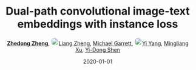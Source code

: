 ---
title: "Dual-path convolutional image-text embeddings with instance loss"
collection: publications
permalink: /publication/Dual-pat2020
date: 2020-01-01
doi: 10.1145/3383184
keywords: 
venue: 'ACM Transactions on Multimedia Computing, Communications, and Applications (TOMM)'
paperurl: 'https://zdzheng.xyz/files/TOMM20.pdf'
blog: 'https://zhuanlan.zhihu.com/p/33163432'
code: 'https://github.com/layumi/Image-Text-Embedding'
author: '<strong><a href="https://zdzheng.xyz/authors/Zhedong-Zheng" class="author">Zhedong Zheng</a></strong>, <a href="https://zdzheng.xyz/authors/Liang-Zheng" class="author"> <img src="https://zdzheng.xyz/files/liang-zheng.jpeg" alt="Liang-Zheng" style="border-radius: 50%; height:20px; width:20px">Liang Zheng</a>, <a href="https://zdzheng.xyz/authors/Michael-Garrett" class="author">Michael Garrett</a>, <a href="https://zdzheng.xyz/authors/Yi-Yang" class="author"> <img src="https://zdzheng.xyz/files/yi-yang.jpeg" alt="Yi-Yang" style="border-radius: 50%; height:20px; width:20px">Yi Yang</a>, <a href="https://zdzheng.xyz/authors/Mingliang-Xu" class="author">Mingliang Xu</a>, <a href="https://zdzheng.xyz/authors/Yi-Dong-Shen" class="author">Yi-Dong Shen</a>'
sqlauthor: 'Zhedong Zheng, Liang Zheng, Michael Garrett, Yi Yang, Mingliang Xu, Yi Dong Shen, '
citation: ' Zhedong Zheng,  Liang Zheng,  Michael Garrett,  Yi Yang,  Mingliang Xu,  Yi-Dong Shen, &quot;Dual-path convolutional image-text embeddings with instance loss.&quot; ACM Transactions on Multimedia Computing, Communications, and Applications (TOMM), 2020. DOI: 10.1145/3383184'
abs: 'Matching images and sentences demands a fine understanding of both modalities. In this paper, we propose a new system to discriminatively embed the image and text to a shared visual-textual space. In this field, most existing works apply the ranking loss to pull the positive image / text pairs close and push the negative pairs apart from each other. However, directly deploying the ranking loss is hard for network learning, since it starts from the two heterogeneous features to build inter-modal relationship. To address this problem, we propose the instance loss which explicitly considers the intra-modal data distribution. It is based on an unsupervised assumption that each image / text group can be viewed as a class. So the network can learn the fine granularity from every image/text group. The experiment shows that the instance loss offers better weight initialization for the ranking loss, so that more discriminative embeddings can be learned. Besides, existing works usually apply the off-the-shelf features, i.e., word2vec and fixed visual feature. So in a minor contribution, this paper constructs an end-to-end dual-path convolutional network to learn the image and text representations. End-to-end learning allows the system to directly learn from the data and fully utilize the supervision. On two generic retrieval datasets (Flickr30k and MSCOCO), experiments demonstrate that our method yields competitive accuracy compared to state-of-the-art methods. Moreover, in language based person retrieval, we improve the state of the art by a large margin. The code has been made publicly available.'
pub_year: '2020'
bib: >
    @article{zheng2020dual,<br>author = "Zheng, Zhedong and Zheng, Liang and Garrett, Michael and Yang, Yi and Xu, Mingliang and Shen, Yi-Dong",<br>doi = "10.1145/3383184",<br>title = "Dual-path convolutional image-text embeddings with instance loss",<br>journal = "ACM Transactions on Multimedia Computing, Communications, and Applications (TOMM)",<br>volume = "16",<br>number = "2",<br>pages = "1--23",<br>year = "2020",<br>code = "https://github.com/layumi/Image-Text-Embedding",<br>blog = "https://zhuanlan.zhihu.com/p/33163432",<br>url = "https://zdzheng.xyz/files/TOMM20.pdf",<br>publisher = "ACM New York, NY, USA",<br>abs = "Matching images and sentences demands a fine understanding of both modalities. In this paper, we propose a new system to discriminatively embed the image and text to a shared visual-textual space. In this field, most existing works apply the ranking loss to pull the positive image / text pairs close and push the negative pairs apart from each other. However, directly deploying the ranking loss is hard for network learning, since it starts from the two heterogeneous features to build inter-modal relationship. To address this problem, we propose the instance loss which explicitly considers the intra-modal data distribution. It is based on an unsupervised assumption that each image / text group can be viewed as a class. So the network can learn the fine granularity from every image/text group. The experiment shows that the instance loss offers better weight initialization for the ranking loss, so that more discriminative embeddings can be learned. Besides, existing works usually apply the off-the-shelf features, i.e., word2vec and fixed visual feature. So in a minor contribution, this paper constructs an end-to-end dual-path convolutional network to learn the image and text representations. End-to-end learning allows the system to directly learn from the data and fully utilize the supervision. On two generic retrieval datasets (Flickr30k and MSCOCO), experiments demonstrate that our method yields competitive accuracy compared to state-of-the-art methods. Moreover, in language based person retrieval, we improve the state of the art by a large margin. The code has been made publicly available."
    }

---